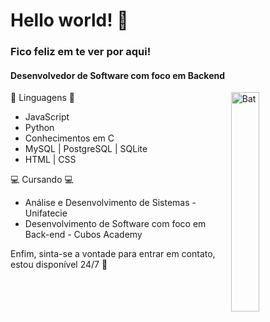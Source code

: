 # Hello world! 👋 
### Fico feliz em te ver por aqui! 
 
#### Desenvolvedor de Software com foco em Backend

<img align='right' src="https://i.pinimg.com/originals/45/40/cf/4540cfd8909197c2559dd30a7234f63e.gif" alt="Bat" style="width:30%">
  
🌱 Linguagens 🌱 
- JavaScript 
- Python
- Conhecimentos em C 
- MySQL | PostgreSQL | SQLite
- HTML | CSS 
   
 💻 Cursando 💻  

- Análise e Desenvolvimento de Sistemas - Unifatecie 
- Desenvolvimento de Software com foco em Back-end - Cubos Academy

Enfim, sinta-se a vontade para entrar em contato, estou disponível 24/7 🧐 

